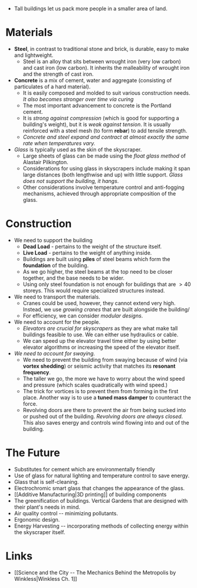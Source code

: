 * Tall buildings let us pack more people in a smaller area of land.
# Materials
* **Steel**, in contrast to traditional stone and brick, is durable, easy to make and lightweight. 
	* Steel is an alloy that sits between wrought iron (very low carbon) and cast iron (low carbon). It inherits the malleability of wrought iron and the strength of cast iron.
* **Concrete** is a mix of cement, water and aggregate (consisting of particulates of a hard material). 
	* It is easily composed and molded to suit various construction needs. *It also becomes stronger over time via curing*
	* The most important advancement to concrete is the Portland cement.
	* It is *strong against compression* (which is good for supporting a building's weight), but it is *weak against tension*. It is usually reinforced with a steel mesh (to form **rebar**) to add tensile strength.
	* *Concrete and steel expand and contract at almost exactly the same rate when temperatures vary.*
* *Glass* is typically used as the skin of the skyscraper.
	* Large sheets of glass can be made using the *float glass method* of Alastair Pilkington.
	* Considerations for using glass in skyscrapers include making it span large distances (both lengthwise and up) with little support. *Glass does not support the building, it hangs*.
	* Other considerations involve temperature control and anti-fogging mechanisms, achieved through appropriate composition of the glass.

# Construction
* We need to support the building
	* **Dead Load** - pertains to the weight of the structure itself.
	* **Live Load** - pertains to the weight of anything inside.
	* Buildings are built using **piles** of steel beams which form the **foundation** of the building.
	* As we go higher, the steel beams at the top need to be closer together, and the base needs to be wider.
	* Using only steel foundation is not enough for buildings that are $>40$ storeys. This would require specialized structures instead.
* We need to transport the materials.
	* Cranes could be used, however, they cannot extend very high. Instead, we use *growing cranes* that are built alongside the building/
	* For efficiency, we can consider *modular designs*.
* We need to account for the people.
	* *Elevators are crucial for skyscrapers* as they are what make tall buildings feasible to use. We can either use hydraulics or cable.
	* We can speed up the elevator travel time either by using better elevator algorithms or increasing the speed of the elevator itself.
* *We need to account for swaying*.
	* We need to prevent the building from swaying because of wind (via **vortex shedding**) or seismic activity that matches its **resonant frequency**.
	* The taller we go, the more we have to worry about the wind speed and pressure (which scales quadratically with wind speed.)
	* The trick for vortices is to prevent them from forming in the first place. Another way is to use a **tuned mass damper** to counteract the force.
	* Revolving doors are there to prevent the air from being sucked into or pushed out of the building. *Revolving doors are always closed*. This also saves energy and controls wind flowing into and out of the building.
# The Future
* Substitutes for cement which are environmentally friendly
* Use of glass for natural lighting and temperature control to save energy. 
* Glass that is self-cleaning.
* Electrochromic smart glass that changes the appearance of the glass.
* [[Additive Manufacturing|3D printing]] of building components
* The greenification of buildings. Vertical Gardens that are designed with their plant's needs in mind.
* Air quality control -- minimizing pollutants.
* Ergonomic design.
* Energy Harvesting -- incorporating methods of collecting energy within the skyscraper itself.

# Links
* [[Science and the City -- The Mechanics Behind the Metropolis by Winkless|Winkless Ch. 1]]